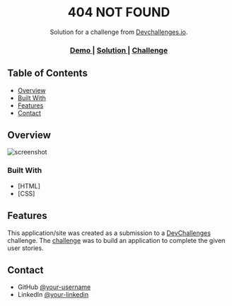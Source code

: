 <h1 align="center">404 NOT FOUND</h1>

<div align="center">
   Solution for a challenge from  <a href="http://devchallenges.io" target="_blank">Devchallenges.io</a>.
</div>

<div align="center">
  <h3>
    <a target="_blank" href="https://giochagelishvili.github.io/404/">
      Demo
    </a>
    <span> | </span>
    <a target="_blank" href="https://giochagelishvili.github.io/404/">
      Solution
    </a>
    <span> | </span>
    <a target="_blank" href="https://devchallenges.io/challenges/wBunSb7FPrIepJZAg0sY">
      Challenge
    </a>
  </h3>
</div>

<!-- TABLE OF CONTENTS -->

## Table of Contents

- [Overview](#overview)
- [Built With](#built-with)
- [Features](#features)
- [Contact](#contact)

<!-- OVERVIEW -->

## Overview

![screenshot](https://iili.io/HMizObt.md.png)

### Built With

- [HTML]
- [CSS]

## Features

This application/site was created as a submission to a [DevChallenges](https://devchallenges.io/challenges) challenge. The [challenge](https://devchallenges.io/challenges/wBunSb7FPrIepJZAg0sY) was to build an application to complete the given user stories.

## Contact

- GitHub [@your-username](https://github.com/giochagelishvili/)
- LinkedIn [@your-linkedin](https://www.linkedin.com/in/giochagelishvili/)
